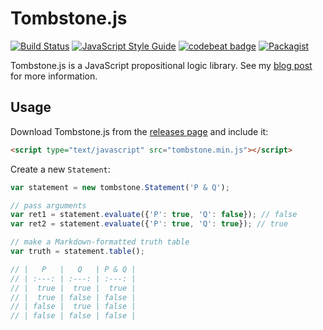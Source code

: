 # Tombstone.js

[![Build Status](https://travis-ci.org/jdkato/Tombstone.js.svg?branch=master)](https://travis-ci.org/jdkato/Tombstone.js) [![JavaScript Style Guide](https://img.shields.io/badge/code%20style-standard-brightgreen.svg)](http://standardjs.com/) [![codebeat badge](https://codebeat.co/badges/53242506-6b71-485b-9688-93d78d8e9ca2)](https://codebeat.co/projects/github-com-jdkato-tombstone-js-master) [![Packagist](https://img.shields.io/packagist/l/doctrine/orm.svg?maxAge=2592000)](https://github.com/jdkato/Tombstone.js/blob/master/LICENSE.txt)

Tombstone.js is a JavaScript propositional logic library. See my [blog post](https://jdkato.github.io/2016/09/09/tombstonejs-a-propositional-logic-library.html) for more information.

## Usage

Download Tombstone.js from the [releases page](https://github.com/jdkato/Tombstone.js/releases) and include it:

```html
<script type="text/javascript" src="tombstone.min.js"></script>
```

Create a new `Statement`:

```js
var statement = new tombstone.Statement('P & Q');

// pass arguments
var ret1 = statement.evaluate({'P': true, 'Q': false}); // false
var ret2 = statement.evaluate({'P': true, 'Q': true}); // true

// make a Markdown-formatted truth table
var truth = statement.table();

// |   P   |   Q   | P & Q |
// | :---: | :---: | :---: |
// |  true |  true |  true |
// |  true | false | false |
// | false |  true | false |
// | false | false | false |
```



